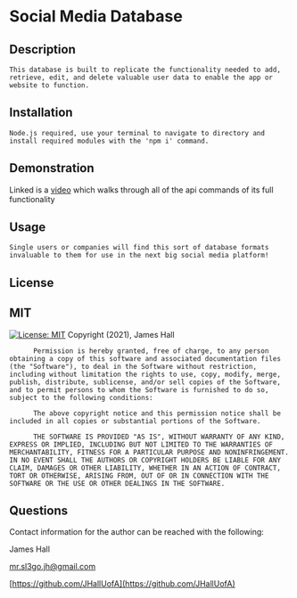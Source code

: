 # Social Media Database

## Description

    This database is built to replicate the functionality needed to add, retrieve, edit, and delete valuable user data to enable the app or website to function.
  
## Installation

    Node.js required, use your terminal to navigate to directory and install required modules with the 'npm i' command.

## Demonstration

  Linked is a  [video](https://watch.screencastify.com/v/0Yqgr9diuItr16iEMQxY) which walks through all of the api commands of its full functionality

## Usage
  
    Single users or companies will find this sort of database formats invaluable to them for use in the next big social media platform!

## License
  ## MIT
  [![License: MIT](https://img.shields.io/badge/License-MIT-yellow.svg)](https://opensource.org/licenses/MIT)
        Copyright (2021), James Hall

          Permission is hereby granted, free of charge, to any person obtaining a copy of this software and associated documentation files (the "Software"), to deal in the Software without restriction, including without limitation the rights to use, copy, modify, merge, publish, distribute, sublicense, and/or sell copies of the Software, and to permit persons to whom the Software is furnished to do so, subject to the following conditions:

          The above copyright notice and this permission notice shall be included in all copies or substantial portions of the Software.

          THE SOFTWARE IS PROVIDED "AS IS", WITHOUT WARRANTY OF ANY KIND, EXPRESS OR IMPLIED, INCLUDING BUT NOT LIMITED TO THE WARRANTIES OF MERCHANTABILITY, FITNESS FOR A PARTICULAR PURPOSE AND NONINFRINGEMENT. IN NO EVENT SHALL THE AUTHORS OR COPYRIGHT HOLDERS BE LIABLE FOR ANY CLAIM, DAMAGES OR OTHER LIABILITY, WHETHER IN AN ACTION OF CONTRACT, TORT OR OTHERWISE, ARISING FROM, OUT OF OR IN CONNECTION WITH THE SOFTWARE OR THE USE OR OTHER DEALINGS IN THE SOFTWARE.
        


## Questions
    
  Contact information for the author can be reached with the following:

  James Hall

  [mr.sl3go.jh@gmail.com](mr.sl3go.jh@gmail.com)
    
  [https://github.com/JHallUofA](https://github.com/JHallUofA)
    
  